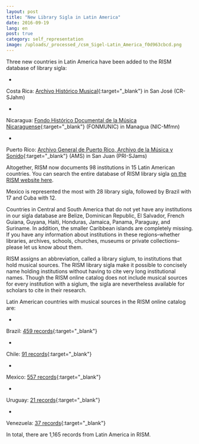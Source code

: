 ```yaml
---
layout: post
title: "New Library Sigla in Latin America"
date: 2016-09-19
lang: en
post: true
category: self_representation
image: /uploads/_processed_/csm_Sigel-Latin_America_f0d963cbcd.png
---
```



Three new countries in Latin America have been added to the RISM database of library sigla:

-

Costa Rica: [Archivo Histórico Musical](http://archivomusical.ucr.ac.cr/){:target="_blank"} in San José (CR-SJahm)

-

Nicaragua: [Fondo Histórico Documental de la Música Nicaraguense](http://ihnca.edu.ni/){:target="_blank"} (FONMUNIC) in Managua (NIC-Mfmn)

-

Puerto Rico: [Archivo General de Puerto Rico, Archivo de la Música y Sonido](http://www.icp.gobierno.pr/programas/archivo-general-de-puerto-rico){:target="_blank"} (AMS) in San Juan (PRI-SJams)



Altogether, RISM now documents 98 institutions in 15 Latin American countries. You can search the entire database of RISM library sigla [on the RISM website here](/community/development/rism-sigla-directory.html "Opens internal link in current window").

Mexico is represented the most with 28 library sigla, followed by Brazil with 17 and Cuba with 12.

Countries in Central and South America that do not yet have any institutions in our sigla database are Belize, Dominican Republic, El Salvador, French Guiana, Guyana, Haiti, Honduras, Jamaica, Panama, Paraguay, and Suriname. In addition, the smaller Caribbean islands are completely missing. If you have any information about institutions in these regions–whether libraries, archives, schools, churches, museums or private collections–please let us know about them.

RISM assigns an abbreviation, called a library siglum, to institutions that hold musical sources. The RISM library sigla make it possible to concisely name holding institutions without having to cite very long institutional names. Though the RISM online catalog does not include musical sources for every institution with a siglum, the sigla are nevertheless available for scholars to cite in their research.

Latin American countries with musical sources in the RISM online catalog are:

-

Brazil: [459 records](https://opac.rism.info/search?View=rism&siglum=BR-*){:target="_blank"}


-

Chile: [91 records](https://opac.rism.info/search?View=rism&siglum=RCH-*){:target="_blank"}


-

Mexico: [557 records](https://opac.rism.info/search?View=rism&siglum=MEX-*){:target="_blank"}


-

Uruguay: [21 records](https://opac.rism.info/search?View=rism&siglum=ROU-*){:target="_blank"}


-

Venezuela: [37 records](https://opac.rism.info/search?View=rism&siglum=VE-*){:target="_blank"}




In total, there are 1,165 records from Latin America in RISM.







<script type="text/javascript">var switchTo5x=true;</script><script type="text/javascript" src="http://w.sharethis.com/button/buttons.js"></script><script type="text/javascript">stLight.options({publisher: "9b601438-1ce1-49d8-bfd7-9cff5df54c17", doNotHash: false, doNotCopy: false, hashAddressBar: false});</script>